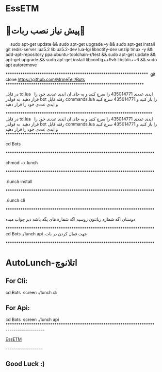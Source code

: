 # **EssETM**

# **🔻پیش نیاز نصب ربات🔻** 
 
 
sudo apt-get update && sudo apt-get upgrade -y && sudo apt-get install git redis-server lua5.2 liblua5.2-dev lua-lgi libnotify-dev unzip tmux -y && add-apt-repository ppa:ubuntu-toolchain-r/test && sudo apt-get update && apt-get upgrade && sudo apt-get install libconfig++9v5 libstdc++6 && sudo apt autoremove 

******************************************************************* 
git clone https://github.com/MrmeTell/Bots
***************************************************************** 

در فایل td.lua   ایدی عددی 435014771 را سرچ کنید و به جای ان ایدی عددی خود را قرار دهید 
به فولدر bot رفته فایل commands.lua را باز کنید و 435014771 سرچ کنید و ایدی عددی خود را قرار دهید 

********************************************************************* 
در فایل td.lua   ایدی عددی 435014771 را سرچ کنید و به جای ان ایدی عددی خود را قرار دهید 
به فولدر bot رفته فایل commands.lua را باز کنید و 435014771 سرچ کنید و ایدی عددی خود را قرار دهید 
********************************************************************* 

cd Bots

********************************************************************** 

chmod +x lunch 

********************************************************************** 

./lunch install 

********************************************************************** 

./lunch cli 

**********************************************************************  

دوستان اگه شماره رباتتون روسیه اگه شماره های یگه باشه دیر جواب میده 

********************************************************************** 
cd Bots
./lunch api 
جهت فعال کردن در بات

********************************************************************** 
# **AutoLunch-اتلانوچ** 

## For Cli: 

cd Bots 
screen ./lunch cli 

## For Api: 

cd Bots 
screen ./lunch api 
********************************************************************** 
-------------------- 

[EssETM](https://telegram.me/EsseTM) 

------------------- 
## Good Luck :) 
